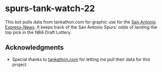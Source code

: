 # spurs-tank-watch-22
This bot pulls data from tankathon.com for graphic use for the [San Antonio Express-News](https://www.expressnews.com/). It keeps track of the San Antonio Spurs' odds of landing the top pick in the NBA Draft Lottery.

## Acknowledgments

* Special thanks to [tankathon.com](https://www.tankathon.com/) for letting me pull their data for this project.
